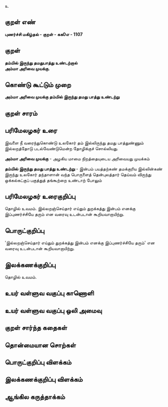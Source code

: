 உ

## குறள் எண் 

**புணர்ச்சி மகிழ்தல் - குறள் - கக0எ - 1107**

## குறள் 

**தம்மில் இருந்து தமதுபாத்து உண்டற்றால்  
அம்மா அரிவை முயக்கு.** 

## கொண்டு கூட்டும் முறை

**அம்மா அரிவை முயக்கு தம்மில் இருந்து தமது பாத்து உண்டற்று** 

## குறள் சாரம் 


## பரிமேலழகர் உரை

இவளை நீ வரைந்துகொண்டு உலகோர் தம் இல்லிருந்து தமது பாத்துண்ணும் இல்லறத்தோடு படல்வேண்டுமென்ற தோழிக்குச் சொல்லியது. 

**அம்மா அரிவை முயக்கு**  - அழகிய மாமை நிறத்தையுடைய அரிவையது முயக்கம் 

**தம்மில் இருந்து தமது பாத்து உண்டற்று** - இன்பம் பயத்தற்கண் தமக்குரிய இல்லின்கண் இருந்து உலகோர் தந்தாளான் வந்த பொருளைத் தென்புலத்தார் தெய்வம் விருந்து ஒக்கல்கட்குப் பகுத்துத் தங்கூற்றை உண்டாற் போலும்

## பரிமேலழகர் உரைகுறிப்பு   

தொழில் உவமம். இல்லறஞ்செய்தார் எய்தும் துறக்கத்து இன்பம் எனக்கு இப்புணர்ச்சியே தரும் என வரைவு உடன்படான் கூறியவாறாயிற்று. 

## பொருட்குறிப்பு 

'இல்லறஞ்செய்தார் எய்தும் துறக்கத்து இன்பம் எனக்கு இப்புணர்ச்சியே தரும்' என வரைவு உடன்படான் கூறியவாறாயிற்று.

## இலக்கணக்குறிப்பு  

தொழில் உவமம்.

## உயர் வள்ளுவ வகுப்பு காணொளி


## உயர் வள்ளுவ வகுப்பு ஒலி அமைவு 

 
## குறள் சார்ந்த கதைகள் 


## தொன்மையான சொற்கள்


## பொருட்குறிப்பு விளக்கம்


## இலக்கணக்குறிப்பு விளக்கம்


## ஆங்கில கருத்தாக்கம் 



